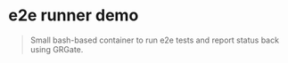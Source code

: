 e2e runner demo
===============

> Small bash-based container to run e2e tests and report status back using
GRGate.
